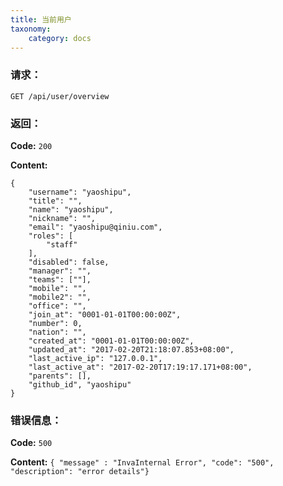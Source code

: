 ```yaml
---
title: 当前用户
taxonomy:
    category: docs
---
```


### 请求：

    GET /api/user/overview

### 返回：

**Code:** `200`

**Content:** 
```
{
    "username": "yaoshipu",
    "title": "",
    "name": "yaoshipu",
    "nickname": "",
    "email": "yaoshipu@qiniu.com",
    "roles": [
        "staff"
    ],
    "disabled": false,
    "manager": "",
    "teams": [""],
    "mobile": "",
    "mobile2": "",
    "office": "",
    "join_at": "0001-01-01T00:00:00Z",
    "number": 0,
    "nation": "",
    "created_at": "0001-01-01T00:00:00Z",
    "updated_at": "2017-02-20T21:18:07.853+08:00",
    "last_active_ip": "127.0.0.1",
    "last_active_at": "2017-02-20T17:19:17.171+08:00",
    "parents": [],
    "github_id", "yaoshipu"
}
```

### 错误信息：

**Code:** `500`

**Content:** `{ "message" : "InvaInternal Error", "code": "500", "description": "error details"}`
